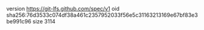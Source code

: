 version https://git-lfs.github.com/spec/v1
oid sha256:76d3533c074df38a461c2357952033f56e5c31163213169e67bf83e3be991c96
size 3114
